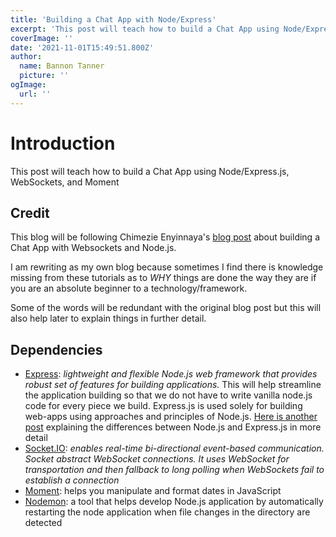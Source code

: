 ```yaml
---
title: 'Building a Chat App with Node/Express'
excerpt: 'This post will teach how to build a Chat App using Node/Express.js, WebSockets, and Moment'
coverImage: ''
date: '2021-11-01T15:49:51.800Z'
author:
  name: Bannon Tanner
  picture: ''
ogImage:
  url: ''
---
```


# Introduction

This post will teach how to build a Chat App using Node/Express.js, WebSockets, and Moment

## Credit

This blog will be following Chimezie Enyinnaya's [blog post](https://www.cometchat.com/tutorials/how-to-build-a-chat-app-with-websockets-and-node-js) about building a Chat App with Websockets and Node.js.

I am rewriting as my own blog because sometimes I find there is knowledge missing from these tutorials as to *WHY* things are done the way they are if you are an absolute beginner to a technology/framework.

Some of the words will be redundant with the original blog post but this will also help later to explain things in further detail.

## Dependencies

- [Express](https://www.npmjs.com/package/express): *lightweight and flexible Node.js web framework that provides robust set of features for building applications.* This will help streamline the application building so that we do not have to write vanilla node.js code for every piece we build. Express.js is used solely for building web-apps using approaches and principles of Node.js. [Here is another post](https://www.geeksforgeeks.org/node-js-vs-express-js/) explaining the differences between Node.js and Express.js in more detail
- [Socket.IO](https://www.npmjs.com/package/socket.io): *enables real-time bi-directional event-based communication. Socket abstract WebSocket connections. It uses WebSocket for transportation and then fallback to long polling when WebSockets fail to establish a connection*
- [Moment](https://www.npmjs.com/package/moment): helps you manipulate and format dates in JavaScript
- [Nodemon](https://www.npmjs.com/package/nodemon): a tool that helps develop Node.js application by automatically restarting the node application when file changes in the directory are detected